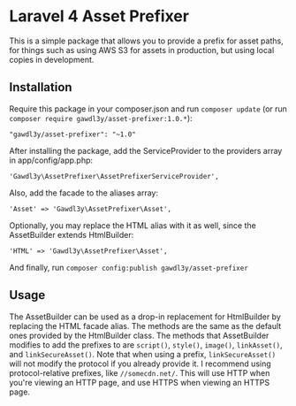 Laravel 4 Asset Prefixer
==============

This is a simple package that allows you to provide a prefix for asset paths, for things such as using AWS S3 for assets in production, but using local copies in development.

## Installation

Require this package in your composer.json and run `composer update` (or run `composer require gawdl3y/asset-prefixer:1.0.*`):

    "gawdl3y/asset-prefixer": "~1.0"

After installing the package, add the ServiceProvider to the providers array in app/config/app.php:

    'Gawdl3y\AssetPrefixer\AssetPrefixerServiceProvider',

Also, add the facade to the aliases array:

    'Asset' => 'Gawdl3y\AssetPrefixer\Asset',

Optionally, you may replace the HTML alias with it as well, since the AssetBuilder extends HtmlBuilder:

    'HTML' => 'Gawdl3y\AssetPrefixer\Asset',

And finally, run `composer config:publish gawdl3y/asset-prefixer`

## Usage

The AssetBuilder can be used as a drop-in replacement for HtmlBuilder by replacing the HTML facade alias. The methods are the same as the default ones provided by the HtmlBuilder class. The methods that AssetBuilder modifies to add the prefixes to are `script()`, `style()`, `image()`, `linkAsset()`, and `linkSecureAsset()`. Note that when using a prefix, `linkSecureAsset()` will not modify the protocol if you already provide it. I recommend using protocol-relative prefixes, like `//somecdn.net/`. This will use HTTP when you're viewing an HTTP page, and use HTTPS when viewing an HTTPS page.
